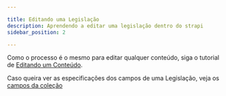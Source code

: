 ```yaml
---

title: Editando uma Legislação
description: Aprendendo a editar uma legislação dentro do strapi
sidebar_position: 2

---
```


Como o processo é o mesmo para editar qualquer conteúdo, siga o tutorial de [Editando um Conteúdo](/docs/strapi/iniciando-gerenciamento#editando-um-conteúdo).

Caso queira ver as especificações dos campos de uma Legislação, veja os [campos da coleção](/docs/strapi/legislacao/criar#campos)

